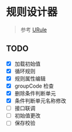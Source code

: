 # 规则设计器

> 参考 [URule](http://urule.bstek.com/index.html)

## TODO
- [x] 加载初始值
- [x] 循环规则
- [x] 规则属性编辑
- [x] groupCode 检查
- [x] 删除条件判断单元
- [x] 条件判断单元名称修改
- [ ] 接口联调
- [ ] 初始值更改
- [ ] 保存校验
